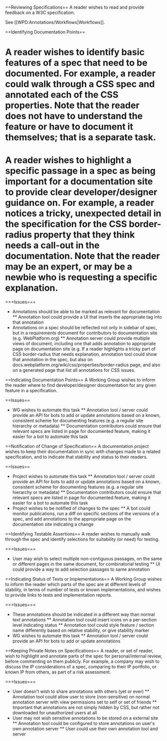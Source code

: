 ==Reviewing Specifications==
A reader wishes to read and provide feedback on a W3C specification.

See [[WPD:Annotations/Workflows|Workflows]].

==Identifying Documentation Points==
# A reader wishes to identify basic features of a spec that need to be documented. For example, a reader could walk through a CSS spec and annotated each of the CSS properties. Note that the reader does not have to understand the feature or have to document it themselves; that is a separate task.
# A reader wishes to highlight a specific passage in a spec as being important for a documentation site to provide clear developer/designer guidance on. For example, a reader notices a tricky, unexpected detail in the specification for the CSS border-radius property that they think needs a call-out in the documentation. Note that the reader may be an expert, or may be a newbie who is requesting a specific explanation.

===Issues===
* Annotations should be able to be marked as relevant for documentation
** Annotation tool could provide a UI that inserts the appropriate tag into that annotation
* Annotations on a spec should be reflected not only in sidebar of spec, but in a requirements document for contributors to documentation site (e.g. WebPlatform.org)
** Annotation server could provide multiple views of document, including one that adds annotation to appropriate page on documentation site (e.g. If a reader highlights a tricky part of CSS border-radius that needs explanation, annotation tool could show that annotation in the spec, but also on docs.webplatform.org/wiki/css/properties/border-radius page, and also on a generated page that list all annotations for CSS issues.

==Indicating Documentation Points==
A Working Group wishes to inform the reader where to find developer/designer documentation for any given feature in a specification.

==Issues==
* WG wishes to automate this task
** Annotation tool / server could provide an API for bots to add or update annotations based on a known, consistent scheme for documenting features (e.g. a regular site hierarchy or metadata)
** Documentation contributors could ensure that relevant specs are listed in page for documented feature, making it easier for a bot to automate this task

==Notification of Change of Specification==
A documentation project wishes to keep their documentation in sync with changes made to a related specification, and to indicate that stability and status to their readers.

==Issues==
* Project wishes to automate this task
** Annotation tool / server could provide an API for bots to add or update annotations based on a known, consistent scheme for documenting features (e.g. a regular site hierarchy or metadata)
** Documentation contributors could ensure that relevant specs are listed in page for documented feature, making it easier for a bot to automate this task
* Project wishes to be notified of changes to the spec
** A bot could monitor publications, run a diff on specific sections of the versions of a spec, and add annotations to the appropriate page on the documentation site indicating a change

==Identifying Testable Assertions==
A reader wishes to manually walk through the spec and identify selections for suitability (or need) for testing.

===Issues===
* User may wish to select multiple non-contiguous passages, on the same or different pages in the same document, for combinatorial testing
** UI could provide a way to add selection passages to same annotation

==Indicating Status of Tests or Implementations==
A Working Group wishes to inform the reader which parts of the spec are at different levels of stability, in terms of number of tests or known implementations, and wishes to provide links to tests and implementation reports. 

===Issues===
* These annotations should be indicated in a different way than normal text annotations
** Annotation tool could insert icons on a per-section level indicating status
** Annotation tool could style feature / section name differently based on relative stability, or give stability marker
* WG wishes to automate this task
** Annotation tool / server could provide an API for bots to add or update annotations

==Keeping Private Notes on Specifications==
A reader, or set of reader, wish to highlight and annotate parts of the spec for personal/internal review, before commenting on them publicly. For example, a company may wish to discuss the IP considerations of a spec, comparing to their IP portfolio, or known IP from others, as part of a risk assessment.

===Issues===
* User doesn't wish to share annotations with others (yet or ever)
** Annotation tool could allow user to store (non-sensitive) on normal annotation server with view permissions set to self or set of friends
** Important that annotations are not simply hidden by CSS, but rather not downloaded for unauthorized users at all
* User may not wish sensitive annotations to be stored on a external site
** Annotation tool could be configured to store annotations on user's own annotation server
** User could use their own annotation tool and server